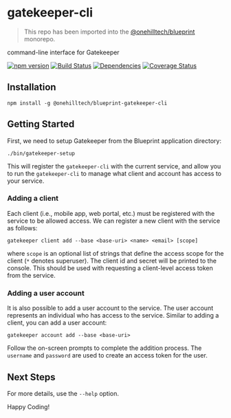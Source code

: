gatekeeper-cli
==============

> This repo has been imported into the [@onehilltech/blueprint](https://github.com/onehilltech/blueprint) monorepo.

command-line interface for Gatekeeper

[![npm version](https://img.shields.io/npm/v/@onehilltech/blueprint-gatekeeper-cli.svg?maxAge=2592000)](https://www.npmjs.com/package/@onehilltech/blueprint-gatekeeper-cli)
[![Build Status](https://travis-ci.org/onehilltech/gatekeeper-cli.svg?branch=master)](https://travis-ci.org/onehilltech/gatekeeper-cli)
[![Dependencies](https://david-dm.org/onehilltech/gatekeeper-cli.svg)](https://david-dm.org/onehilltech/gatekeeper-cli)
[![Coverage Status](https://coveralls.io/repos/github/onehilltech/gatekeeper-cli/badge.svg?branch=master)](https://coveralls.io/github/onehilltech/gatekeeper-cli?branch=master)

Installation
--------------

    npm install -g @onehilltech/blueprint-gatekeeper-cli
 
Getting Started
---------------

First, we need to setup Gatekeeper from the Blueprint application directory:

    ./bin/gatekeeper-setup
    
This will register the `gatekeeper-cli` with the current service, and allow you
to run the `gatekeeper-cli` to manage what client and account has access to your
service.

### Adding a client

Each client (i.e., mobile app, web portal, etc.) must be registered with the service
to be allowed access. We can register a new client with the service as follows:

    gatekeeper client add --base <base-uri> <name> <email> [scope]
    
where `scope` is an optional list of strings that define the access scope for the
client (`*` denotes superuser). The client id and secret will be printed to the
console. This should be used with requesting a client-level access token from the
service.

### Adding a user account

It is also possible to add a user account to the service. The user account represents
an individual who has access to the service. Similar to adding a client, you can add
a user account:

    gatekeeper account add --base <base-uri>
    
Follow the on-screen prompts to complete the addition process. The `username` 
and `password` are used to create an access token for the user.

Next Steps
----------

For more details, use the `--help` option.

Happy Coding!
